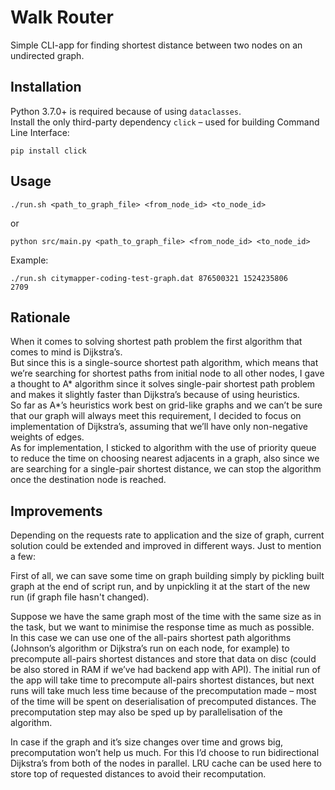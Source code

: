 Walk Router
==========================
Simple CLI-app for finding shortest distance between two nodes on an undirected graph.

Installation
------------
Python 3.7.0+ is required because of using ``dataclasses``.  
Install the only third-party dependency ``click`` – used for building Command Line Interface:

    pip install click

Usage
-----

    ./run.sh <path_to_graph_file> <from_node_id> <to_node_id>

or

    python src/main.py <path_to_graph_file> <from_node_id> <to_node_id>

Example:

    ./run.sh citymapper-coding-test-graph.dat 876500321 1524235806
    2709
    
Rationale
---------
When it comes to solving shortest path problem the first algorithm that comes to mind is Dijkstra’s.  
But since this is a single-source shortest path algorithm, which means that we’re searching for shortest paths from initial node to all other nodes, 
I gave a thought to A* algorithm since it solves single-pair shortest path problem and makes it slightly faster than Dijkstra’s because of using heuristics.  
So far as A*’s heuristics work best on grid-like graphs and we can’t be sure that our graph will always meet this requirement, 
I decided to focus on implementation of Dijkstra’s, assuming that we’ll have only non-negative weights of edges.  
As for implementation, I sticked to algorithm with the use of priority queue to reduce the time on choosing nearest adjacents in a graph, 
also since we are searching for a single-pair shortest distance, we can stop the algorithm once the destination node is reached.

Improvements
------------
Depending on the requests rate to application and the size of graph, current solution could be extended and improved in different ways.
Just to mention a few:

First of all, we can save some time on graph building 
simply by pickling built graph at the end of script run, 
and by unpickling it at the start of the new run (if graph file hasn't changed). 

Suppose we have the same graph most of the time with the same size as in the task, but we want to minimise the response time as much as possible.   
In this case we can use one of the all-pairs shortest path algorithms (Johnson’s algorithm or Dijkstra’s run on each node, for example) to precompute all-pairs shortest distances
and store that data on disc (could be also stored in RAM if we’ve had backend app with API). 
The initial run of the app will take time to precompute all-pairs shortest distances, 
but next runs will take much less time because of the precomputation made – most of the time will be spent on deserialisation of precomputed distances. 
The precomputation step may also be sped up by parallelisation of the algorithm.

In case if the graph and it’s size changes over time and grows big, precomputation won’t help us much. 
For this I’d choose to run bidirectional Dijkstra’s from both of the nodes in parallel. 
LRU cache can be used here to store top of requested distances to avoid their recomputation.
